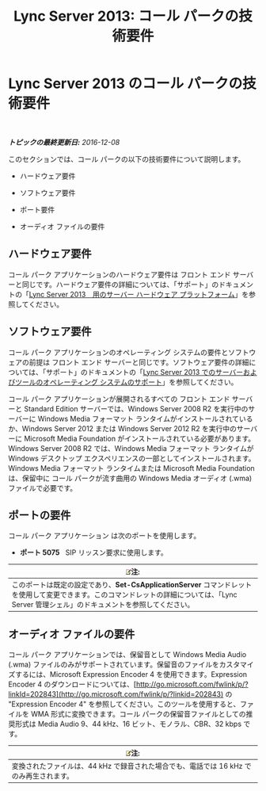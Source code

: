 ﻿---
title: 'Lync Server 2013: コール パークの技術要件'
TOCTitle: コール パークの技術要件
ms:assetid: 38bcf302-2b72-4492-9266-f6dc31b566e1
ms:mtpsurl: https://technet.microsoft.com/ja-jp/library/JJ204818(v=OCS.15)
ms:contentKeyID: 48271787
ms.date: 07/20/2017
mtps_version: v=OCS.15
ms.translationtype: HT
---

# Lync Server 2013 のコール パークの技術要件

 

_**トピックの最終更新日:** 2016-12-08_

このセクションでは、コール パークの以下の技術要件について説明します。

  - ハードウェア要件

  - ソフトウェア要件

  - ポート要件   

  - オーディオ ファイルの要件

## ハードウェア要件

コール パーク アプリケーションのハードウェア要件は フロント エンド サーバーと同じです。ハードウェア要件の詳細については、「サポート」のドキュメントの「[Lync Server 2013　用のサーバー ハードウェア プラットフォーム](lync-server-2013-server-hardware-platforms.md)」を参照してください。

## ソフトウェア要件

コール パーク アプリケーションのオペレーティング システムの要件とソフトウェアの前提は フロント エンド サーバーと同じです。ソフトウェア要件の詳細については、「サポート」のドキュメントの「[Lync Server 2013 でのサーバーおよびツールのオペレーティング システムのサポート](lync-server-2013-server-and-tools-operating-system-support.md)」を参照してください。

コール パーク アプリケーションが展開されるすべての フロント エンド サーバーと Standard Edition サーバーでは、Windows Server 2008 R2 を実行中のサーバーに Windows Media フォーマット ランタイムがインストールされているか、Windows Server 2012 または Windows Server 2012 R2 を実行中のサーバーに Microsoft Media Foundation がインストールされている必要があります。 Windows Server 2008 R2 では、Windows Media フォーマット ランタイムが Windows デスクトップ エクスペリエンスの一部としてインストールされます。Windows Media フォーマット ランタイムまたは Microsoft Media Foundation は、保留中に コール パークが流す曲用の Windows Media オーディオ (.wma) ファイルで必要です。

## ポートの要件

コール パーク アプリケーション は次のポートを使用します。

  - **ポート 5075**   SIP リッスン要求に使用します。

<table>
<thead>
<tr class="header">
<th><img src="images/Gg412781.note(OCS.15).gif" title="note" alt="note" />注:</th>
</tr>
</thead>
<tbody>
<tr class="odd">
<td>このポートは既定の設定であり、<strong>Set-CsApplicationServer</strong> コマンドレットを使用して変更できます。このコマンドレットの詳細については、「Lync Server 管理シェル」のドキュメントを参照してください。</td>
</tr>
</tbody>
</table>


## オーディオ ファイルの要件

コール パーク アプリケーションでは、保留音として Windows Media Audio (.wma) ファイルのみがサポートされています。保留音のファイルをカスタマイズするには、Microsoft Expression Encoder 4 を使用できます。Expression Encoder 4 のダウンロードについては、[http://go.microsoft.com/fwlink/p/?linkId=202843](http://go.microsoft.com/fwlink/p/?linkid=202843) の "Expression Encoder 4" を参照してください。このツールを使用すると、ファイルを WMA 形式に変換できます。コール パークの保留音ファイルとしての推奨形式は Media Audio 9、44 kHz、16 ビット、モノラル、CBR、32 kbps です。

<table>
<thead>
<tr class="header">
<th><img src="images/Gg412781.note(OCS.15).gif" title="note" alt="note" />注:</th>
</tr>
</thead>
<tbody>
<tr class="odd">
<td>変換されたファイルは、44 kHz で録音された場合でも、電話では 16 kHz でのみ再生されます。</td>
</tr>
</tbody>
</table>

